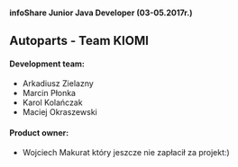 #### infoShare Junior Java Developer (03-05.2017r.)

## Autoparts - Team KIOMI

#### Development team:
* Arkadiusz Zielazny
* Marcin Płonka
* Karol Kolańczak
* Maciej Okraszewski

#### Product owner:
* Wojciech Makurat który jeszcze nie zapłacił za projekt:)
